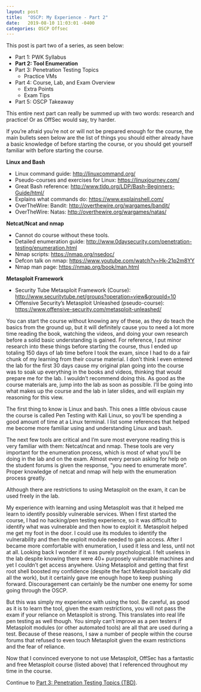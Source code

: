 ```yaml
---
layout: post
title:  "OSCP: My Experience - Part 2"
date:   2019-08-10 11:03:01 -0400
categories: OSCP Offsec
---
```


This post is part two of a series, as seen below:

* Part 1: PWK Syllabus
* **Part 2: Tool Enumeration**
* Part 3: Penetration Testing Topics
    * Practice VMs
* Part 4: Course, Lab, and Exam Overview
    * Extra Points
    * Exam Tips
* Part 5: OSCP Takeaway

This entire next part can really be summed up with two words: research and practice! Or as OffSec would say, try harder.

If you’re afraid you’re not or will not be prepared enough for the course, the main bullets seen below are the list of things you should either already have a basic knowledge of before starting the course, or you should get yourself familiar with before starting the course.

**Linux and Bash**
* Linux command guide: <http://linuxcommand.org/>
* Pseudo-courses and exercises for Linux: <https://linuxjourney.com/>
* Great Bash reference: <http://www.tldp.org/LDP/Bash-Beginners-Guide/html/>
* Explains what commands do: <https://www.explainshell.com/>
* OverTheWire: Bandit: <http://overthewire.org/wargames/bandit/>
* OverTheWire: Natas: <http://overthewire.org/wargames/natas/>

**Netcat/Ncat and nmap**
* Cannot do course without these tools.
* Detailed enumeration guide: <http://www.0daysecurity.com/penetration-testing/enumeration.html>
* Nmap scripts: <https://nmap.org/nsedoc/>
* Defcon talk on nmap: <https://www.youtube.com/watch?v=Hk-21p2m8YY>
* Nmap man page: <https://nmap.org/book/man.html>

**Metasploit Framework**
* Security Tube Metasploit Framework (Course): <http://www.securitytube.net/groups?operation=view&groupId=10>
* Offensive Security’s Metasploit Unleashed (pseudo-course): <https://www.offensive-security.com/metasploit-unleashed/>

You can start the course without knowing any of these, as they do teach the basics from the ground up, but it will definitely cause you to need a lot more time reading the book, watching the videos, and doing your own research before a solid basic understanding is gained.
For reference, I put minor research into these things before starting the course, thus I ended up totaling 150 days of lab time before I took the exam, since I had to do a fair chunk of my learning from their course material. I don’t think I even entered the lab for the first 30 days cause my original plan going into the course was to soak up everything in the books and videos, thinking that would prepare me for the lab. I wouldn’t recommend doing this. As good as the course materials are, jump into the lab as soon as possible. I’ll be going into what makes up the course and the lab in later slides, and will explain my reasoning for this view.

The first thing to know is Linux and bash. This ones a little obvious cause the course is called Pen Testing with Kali Linux, so you’ll be spending a good amount of time at a Linux terminal. I list some references that helped me become more familiar using and understanding Linux and bash.

The next few tools are critical and I’m sure most everyone reading this is very familiar with them: Netcat/ncat and nmap. These tools are very important for the enumeration process, which is most of what you’ll be doing in the lab and on the exam. Almost every person asking for help on the student forums is given the response, “you need to enumerate more”. Proper knowledge of netcat and nmap will help with the enumeration process greatly.

Although there are restrictions to using Metasploit on the exam, it can be used freely in the lab.

My experience with learning and using Metasploit was that it helped me learn to identify possibly vulnerable services. When I first started the course, I had no hacking/pen testing experience, so it was difficult to identify what was vulnerable and then how to exploit it. Metasploit helped me get my foot in the door. I could use its modules to identify the vulnerability and then the exploit module needed to gain access. After I became more comfortable with enumeration, I used it less and less, until not at all. Looking back I wonder if it was purely psychological. I felt useless in the lab despite knowing there were 40+ purposely vulnerable machines and yet I couldn’t get access anywhere. Using Metasploit and getting that first root shell boosted my confidence (despite the fact Metasploit basically did all the work), but it certainly gave me enough hope to keep pushing forward. Discouragement can certainly be the number one enemy for some going through the OSCP.

But this was simply my experience with using the tool. Be careful, as good as it is to learn the tool, given the exam restrictions, you will not pass the exam if your reliance on Metasploit is strong. This translates into real life pen testing as well though. You simply can’t improve as a pen testers if Metasploit modules (or other automated tools) are all that are used during a test. Because of these reasons, I saw a number of people within the course forums that refused to even touch Metasploit given the exam restrictions and the fear of reliance.

Now that I convinced everyone to not use Metasploit, OffSec has a fantastic and free Metasploit course (listed above) that I referenced throughout my time in the course.

Continue to [Part 3: Penetration Testing Topics (TBD)](#).

